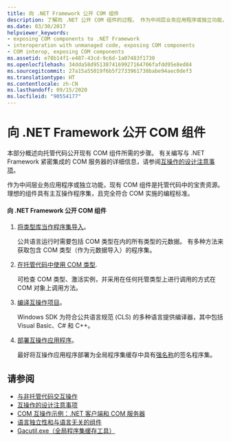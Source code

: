 ```yaml
---
title: 向 .NET Framework 公开 COM 组件
description: 了解向 .NET 公开 COM 组件的过程。 作为中间层业务应用程序或独立功能，COM 组件在托管代码中非常宝贵。
ms.date: 03/30/2017
helpviewer_keywords:
- exposing COM components to .NET Framework
- interoperation with unmanaged code, exposing COM components
- COM interop, exposing COM components
ms.assetid: e78b14f1-e487-43cd-9c6d-1a07483f1730
ms.openlocfilehash: 34dda58d9513874169927164706fafdd95e8ed84
ms.sourcegitcommit: 27a15a55019f6b5f2733961738babe94aec0def3
ms.translationtype: HT
ms.contentlocale: zh-CN
ms.lasthandoff: 09/15/2020
ms.locfileid: "90554177"
---
```

# <a name="exposing-com-components-to-the-net-framework"></a>向 .NET Framework 公开 COM 组件
本部分概述向托管代码公开现有 COM 组件所需的步骤。 有关编写与 .NET Framework 紧密集成的 COM 服务器的详细信息，请参阅[互操作的设计注意事项](/previous-versions/dotnet/netframework-4.0/61aax4kh(v=vs.100))。
  
 作为中间层业务应用程序或独立功能，现有 COM 组件是托管代码中的宝贵资源。 理想的组件具有主互操作程序集，且完全符合 COM 实施的编程标准。  
  
#### <a name="to-expose-com-components-to-the-net-framework"></a>向 .NET Framework 公开 COM 组件  
  
1. [将类型库当作程序集导入](importing-a-type-library-as-an-assembly.md)。  
  
     公共语言运行时需要包括 COM 类型在内的所有类型的元数据。 有多种方法来获取包含 COM 类型（作为元数据导入）的程序集。  
  
2. [在托管代码中使用 COM 类型](/previous-versions/dotnet/netframework-4.0/3y76b69k(v=vs.100)).  
  
     可检查 COM 类型、激活实例，并采用在任何托管类型上进行调用的方式在 COM 对象上调用方法。  
  
3. [编译互操作项目](compiling-an-interop-project.md)。  
  
     Windows SDK 为符合公共语言规范 (CLS) 的多种语言提供编译器，其中包括 Visual Basic、C# 和 C++。  
  
4. [部署互操作应用程序](deploying-an-interop-application.md)。  
  
     最好将互操作应用程序部署为全局程序集缓存中具有[强名称](../../standard/assembly/strong-named.md)的签名程序集。  
  
## <a name="see-also"></a>请参阅

- [与非托管代码交互操作](index.md)
- [互操作的设计注意事项](/previous-versions/dotnet/netframework-4.0/61aax4kh(v=vs.100))
- [COM 互操作示例：.NET 客户端和 COM 服务器](com-interop-sample-net-client-and-com-server.md)
- [语言独立性和与语言无关的组件](../../standard/language-independence-and-language-independent-components.md)
- [Gacutil.exe（全局程序集缓存工具）](../tools/gacutil-exe-gac-tool.md)
